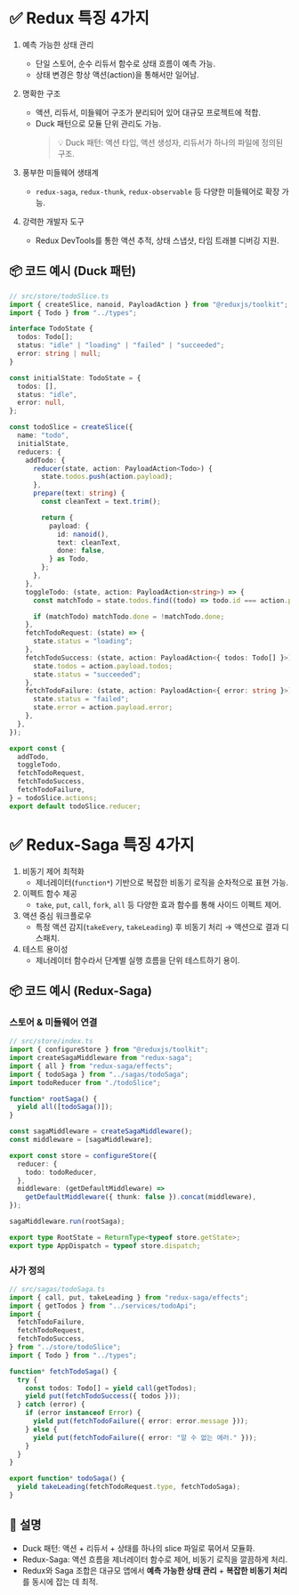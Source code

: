 # ✅ Redux 특징 4가지

1. 예측 가능한 상태 관리

   - 단일 스토어, 순수 리듀서 함수로 상태 흐름이 예측 가능.
   - 상태 변경은 항상 액션(action)을 통해서만 일어남.

2. 명확한 구조

   - 액션, 리듀서, 미들웨어 구조가 분리되어 있어 대규모 프로젝트에 적합.
   - Duck 패턴으로 모듈 단위 관리도 가능.
     > 💡 Duck 패턴: 액션 타입, 액션 생성자, 리듀서가 하나의 파일에 정의된 구조.

3. 풍부한 미들웨어 생태계
   - `redux-saga`, `redux-thunk`, `redux-observable` 등 다양한 미들웨어로 확장 가능.
4. 강력한 개발자 도구
   - Redux DevTools를 통한 액션 추적, 상태 스냅샷, 타임 트래블 디버깅 지원.

## 📦 코드 예시 (Duck 패턴)

```ts
// src/store/todoSlice.ts
import { createSlice, nanoid, PayloadAction } from "@reduxjs/toolkit";
import { Todo } from "../types";

interface TodoState {
  todos: Todo[];
  status: "idle" | "loading" | "failed" | "succeeded";
  error: string | null;
}

const initialState: TodoState = {
  todos: [],
  status: "idle",
  error: null,
};

const todoSlice = createSlice({
  name: "todo",
  initialState,
  reducers: {
    addTodo: {
      reducer(state, action: PayloadAction<Todo>) {
        state.todos.push(action.payload);
      },
      prepare(text: string) {
        const cleanText = text.trim();

        return {
          payload: {
            id: nanoid(),
            text: cleanText,
            done: false,
          } as Todo,
        };
      },
    },
    toggleTodo: (state, action: PayloadAction<string>) => {
      const matchTodo = state.todos.find((todo) => todo.id === action.payload);

      if (matchTodo) matchTodo.done = !matchTodo.done;
    },
    fetchTodoRequest: (state) => {
      state.status = "loading";
    },
    fetchTodoSuccess: (state, action: PayloadAction<{ todos: Todo[] }>) => {
      state.todos = action.payload.todos;
      state.status = "succeeded";
    },
    fetchTodoFailure: (state, action: PayloadAction<{ error: string }>) => {
      state.status = "failed";
      state.error = action.payload.error;
    },
  },
});

export const {
  addTodo,
  toggleTodo,
  fetchTodoRequest,
  fetchTodoSuccess,
  fetchTodoFailure,
} = todoSlice.actions;
export default todoSlice.reducer;
```

# ✅ Redux-Saga 특징 4가지

1. 비동기 제어 최적화
   - 제너레이터(`function*`) 기반으로 복잡한 비동기 로직을 순차적으로 표현 가능.
2. 이펙트 함수 제공
   - `take`, `put`, `call`, `fork`, `all` 등 다양한 효과 함수를 통해 사이드 이펙트 제어.
3. 액션 중심 워크플로우
   - 특정 액션 감지(`takeEvery`, `takeLeading`) 후 비동기 처리 → 액션으로 결과 디스패치.
4. 테스트 용이성
   - 제너레이터 함수라서 단계별 실행 흐름을 단위 테스트하기 용이.

## 📦 코드 예시 (Redux-Saga)

### 스토어 & 미들웨어 연결

```ts
// src/store/index.ts
import { configureStore } from "@reduxjs/toolkit";
import createSagaMiddleware from "redux-saga";
import { all } from "redux-saga/effects";
import { todoSaga } from "../sagas/todoSaga";
import todoReducer from "./todoSlice";

function* rootSaga() {
  yield all([todoSaga()]);
}

const sagaMiddleware = createSagaMiddleware();
const middleware = [sagaMiddleware];

export const store = configureStore({
  reducer: {
    todo: todoReducer,
  },
  middleware: (getDefaultMiddleware) =>
    getDefaultMiddleware({ thunk: false }).concat(middleware),
});

sagaMiddleware.run(rootSaga);

export type RootState = ReturnType<typeof store.getState>;
export type AppDispatch = typeof store.dispatch;
```

### 사가 정의

```ts
// src/sagas/todoSaga.ts
import { call, put, takeLeading } from "redux-saga/effects";
import { getTodos } from "../services/todoApi";
import {
  fetchTodoFailure,
  fetchTodoRequest,
  fetchTodoSuccess,
} from "../store/todoSlice";
import { Todo } from "../types";

function* fetchTodoSaga() {
  try {
    const todos: Todo[] = yield call(getTodos);
    yield put(fetchTodoSuccess({ todos }));
  } catch (error) {
    if (error instanceof Error) {
      yield put(fetchTodoFailure({ error: error.message }));
    } else {
      yield put(fetchTodoFailure({ error: "알 수 없는 에러." }));
    }
  }
}

export function* todoSaga() {
  yield takeLeading(fetchTodoRequest.type, fetchTodoSaga);
}
```

## 📖 설명

- Duck 패턴: 액션 + 리듀서 + 상태를 하나의 slice 파일로 묶어서 모듈화.
- Redux-Saga: 액션 흐름을 제너레이터 함수로 제어, 비동기 로직을 깔끔하게 처리.
- Redux와 Saga 조합은 대규모 앱에서 **예측 가능한 상태 관리** + **복잡한 비동기 처리**를 동시에 잡는 데 최적.
